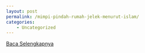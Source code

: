 ```yaml
---
layout: post
permalink: /mimpi-pindah-rumah-jelek-menurut-islam/
categories:
    - Uncategorized
---
```


[Baca Selengkapnya](/08)